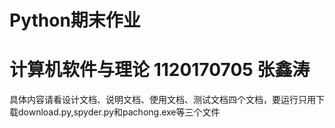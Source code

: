 # Python期末作业
# 计算机软件与理论  1120170705  张鑫涛
具体内容请看设计文档、说明文档、使用文档、测试文档四个文档，要运行只用下载download.py,spyder.py和pachong.exe等三个文件
